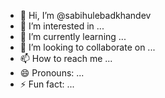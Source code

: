 - 👋 Hi, I’m @sabihulebadkhandev
- 👀 I’m interested in ...
- 🌱 I’m currently learning ...
- 💞️ I’m looking to collaborate on ...
- 📫 How to reach me ...
- 😄 Pronouns: ...
- ⚡ Fun fact: ...

<!---
sabihulebadkhandev/sabihulebadkhandev is a ✨ special ✨ repository because its `README.md` (this file) appears on your GitHub profile.
You can click the Preview link to take a look at your changes.
--->
